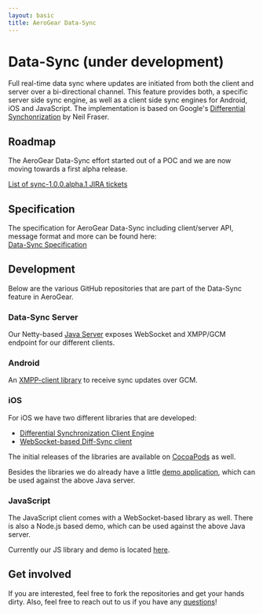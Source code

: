 ```yaml
---
layout: basic
title: AeroGear Data-Sync
---
```


# Data-Sync (under development)

Full real-time data sync where updates are initiated from both the client and server over a bi-directional channel. This feature provides both, a specific server side sync engine, as well as a client side sync engines for Android, iOS and JavaScript. The implementation is based on Google's [Differential Synchonrization](http://research.google.com/pubs/pub35605.html) by Neil Fraser.

## Roadmap

The AeroGear Data-Sync effort started out of a POC and we are now moving towards a first alpha release. 

[List of sync-1.0.0.alpha.1 JIRA tickets](https://issues.jboss.org/issues/?filter=12323088)

## Specification
The specification for AeroGear Data-Sync including client/server API, message format and more can be found here:  
[Data-Sync Specification](../docs/specs/aerogear-data-sync)

## Development

Below are the various GitHub repositories that are part of the Data-Sync feature in AeroGear.

### Data-Sync Server

Our Netty-based [Java Server](https://github.com/aerogear/aerogear-sync-server) exposes WebSocket and XMPP/GCM endpoint for our different clients.

### Android

An [XMPP-client library](https://github.com/aerogear/aerogear-android-sync) to receive sync updates over GCM.

### iOS 

For iOS we have two different libraries that are developed:

* [Differential Synchronization Client Engine](https://github.com/aerogear/aerogear-ios-sync)
* [WebSocket-based Diff-Sync client](https://github.com/aerogear/aerogear-ios-sync-client)

The initial releases of the libraries are available on [CocoaPods](http://cocoapods.org/?q=AeroGearSync) as well.

Besides the libraries we do already have a little [demo application](https://github.com/aerogear/aerogear-ios-sync-demo), which can be used against the above Java server.

### JavaScript

The JavaScript client comes with a WebSocket-based library as well. There is also a Node.js based demo, which can be used against the above Java server.

Currently our JS library and demo is located [here](https://github.com/aerogear/aerogear-sync-server/tree/master/js-client).

## Get involved

If you are interested, feel free to fork the repositories and get your hands dirty. Also, feel free to reach out to us if you have any [questions](/community)!
